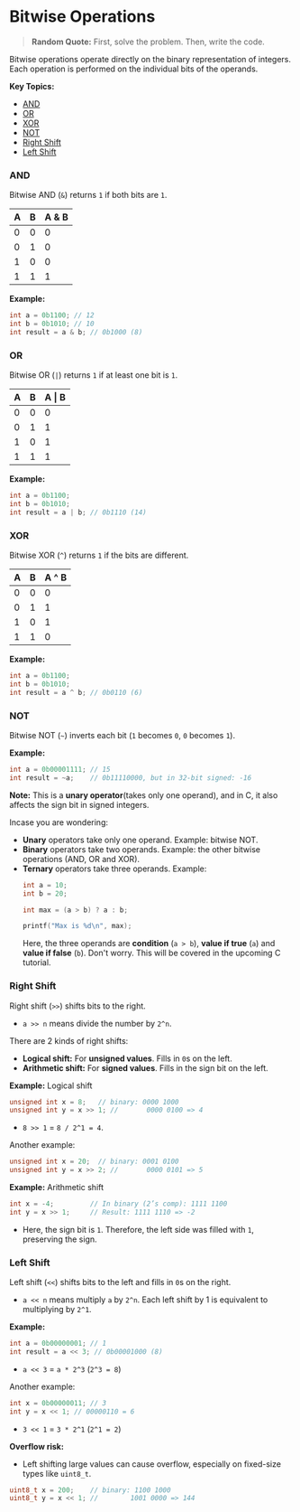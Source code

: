 # Bitwise Operations

> **Random Quote:** First, solve the problem. Then, write the code.

Bitwise operations operate directly on the binary representation of integers. Each operation is performed on the individual bits of the operands.

**Key Topics:**
+ [AND](#and)
+ [OR](#or)
+ [XOR](#xor)
+ [NOT](#not)
+ [Right Shift](#right-shift)
+ [Left Shift](#left-shift)

### AND
Bitwise AND (`&`) returns `1` if both bits are `1`.

| A | B | A & B |
| - | - | ----- |
| 0 | 0 | 0     |
| 0 | 1 | 0     |
| 1 | 0 | 0     |
| 1 | 1 | 1     |

**Example:**
```C
int a = 0b1100; // 12
int b = 0b1010; // 10
int result = a & b; // 0b1000 (8)
```

### OR
Bitwise OR (`|`) returns `1` if at least one bit is `1`.

| A | B | A \| B |
| - | - | ------ |
| 0 | 0 | 0      |
| 0 | 1 | 1      |
| 1 | 0 | 1      |
| 1 | 1 | 1      |

**Example:**
```C
int a = 0b1100;
int b = 0b1010;
int result = a | b; // 0b1110 (14)
```

### XOR
Bitwise XOR (`^`) returns `1` if the bits are different.

| A | B | A ^ B |
| - | - | ----- |
| 0 | 0 | 0     |
| 0 | 1 | 1     |
| 1 | 0 | 1     |
| 1 | 1 | 0     |

**Example:**
```c
int a = 0b1100;
int b = 0b1010;
int result = a ^ b; // 0b0110 (6)
```

### NOT
Bitwise NOT (`~`) inverts each bit (`1` becomes `0`, `0` becomes `1`).

**Example:**
```c
int a = 0b00001111; // 15
int result = ~a;    // 0b11110000, but in 32-bit signed: -16
```

**Note:** This is a **unary operator**(takes only one operand), and in C, it also affects the sign bit in signed integers.

Incase you are wondering:
+ **Unary** operators take only one operand. Example: bitwise NOT.
+ **Binary** operators take two operands. Example: the other bitwise operations (AND, OR and XOR).
+ **Ternary** operators take three operands. Example:
    ```c
    int a = 10;
    int b = 20;

    int max = (a > b) ? a : b;

    printf("Max is %d\n", max);
    ```
    Here, the three operands are **condition** (`a > b`), **value if true** (`a`) and **value if false** (`b`). Don't worry. This will be covered in the upcoming C tutorial.

### Right Shift
Right shift (`>>`) shifts bits to the right.

+ `a >> n` means divide the number by `2^n`.

There are 2 kinds of right shifts:
+ **Logical shift:** For **unsigned values**. Fills in `0`s on the left.
+ **Arithmetic shift:** For **signed values**. Fills in the sign bit on the left.

**Example:** Logical shift
```c
unsigned int x = 8;   // binary: 0000 1000
unsigned int y = x >> 1; //       0000 0100 => 4
```
+ `8 >> 1` = `8 / 2^1 = 4`.

Another example:
```c
unsigned int x = 20;  // binary: 0001 0100
unsigned int y = x >> 2; //       0000 0101 => 5
```

**Example:** Arithmetic shift
```c
int x = -4;         // In binary (2’s comp): 1111 1100
int y = x >> 1;     // Result: 1111 1110 => -2
```
+ Here, the sign bit is `1`. Therefore, the left side was filled with `1`, preserving the sign.

### Left Shift
Left shift (`<<`) shifts bits to the left and fills in `0`s on the right.

+ `a << n` means multiply `a` by `2^n`. Each left shift by 1 is equivalent to multiplying by `2^1`.

**Example:**
```c
int a = 0b00000001; // 1
int result = a << 3; // 0b00001000 (8)
```
+ `a << 3` = `a * 2^3` (`2^3 = 8`)

Another example:
```c
int x = 0b00000011; // 3
int y = x << 1; // 00000110 = 6
```
+ `3 << 1` = `3 * 2^1` (`2^1 = 2`)

**Overflow risk:**
+ Left shifting large values can cause overflow, especially on fixed-size types like `uint8_t`.

```c
uint8_t x = 200;    // binary: 1100 1000
uint8_t y = x << 1; //        1001 0000 => 144
```
